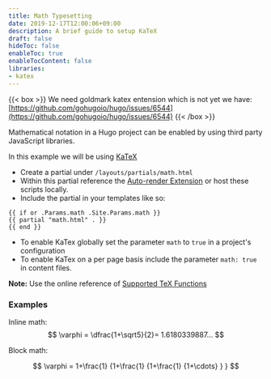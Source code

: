 ```yaml
---
title: Math Typesetting
date: 2019-12-17T12:00:06+09:00
description: A brief guide to setup KaTeX
draft: false
hideToc: false
enableToc: true
enableTocContent: false
libraries:
- katex
---
```


{{< box >}}
We need goldmark katex entension which is not yet we have: 
[https://github.com/gohugoio/hugo/issues/6544](https://github.com/gohugoio/hugo/issues/6544)
{{< /box >}}

Mathematical notation in a Hugo project can be enabled by using third party JavaScript libraries.
<!--more-->

In this example we will be using [KaTeX](https://katex.org/)

- Create a partial under `/layouts/partials/math.html`
- Within this partial reference the [Auto-render Extension](https://katex.org/docs/autorender.html) or host these scripts locally.
- Include the partial in your templates like so:  

```
{{ if or .Params.math .Site.Params.math }}
{{ partial "math.html" . }}
{{ end }}
```  
- To enable KaTex globally set the parameter `math` to `true` in a project's configuration
- To enable KaTex on a per page basis include the parameter `math: true` in content files.

**Note:** Use the online reference of [Supported TeX Functions](https://katex.org/docs/supported.html)

### Examples

Inline math: $$ \varphi = \dfrac{1+\sqrt5}{2}= 1.6180339887… $$

Block math:

$$
 \varphi = 1+\frac{1} {1+\frac{1} {1+\frac{1} {1+\cdots} } } 
$$
